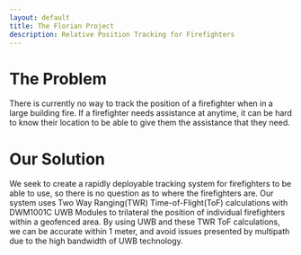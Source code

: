 ```yaml
---
layout: default
title: The Florian Project
description: Relative Position Tracking for Firefighters
---
```

# The Problem

There is currently no way to track the position of a firefighter when in a large building fire. If a firefighter needs assistance at anytime, it can be hard to know their location to be able to give them the assistance that they need.

# Our Solution

We seek to create a rapidly deployable tracking system for firefighters to be able to use, so there is no question as to where the firefighters are. Our system uses Two Way Ranging(TWR) Time-of-Flight(ToF) calculations with DWM1001C UWB Modules to trilateral the position of individual firefighters within a geofenced area. By using UWB and these TWR ToF calculations, we can be accurate within 1 meter, and avoid issues presented by multipath due to the high bandwidth of UWB technology.
